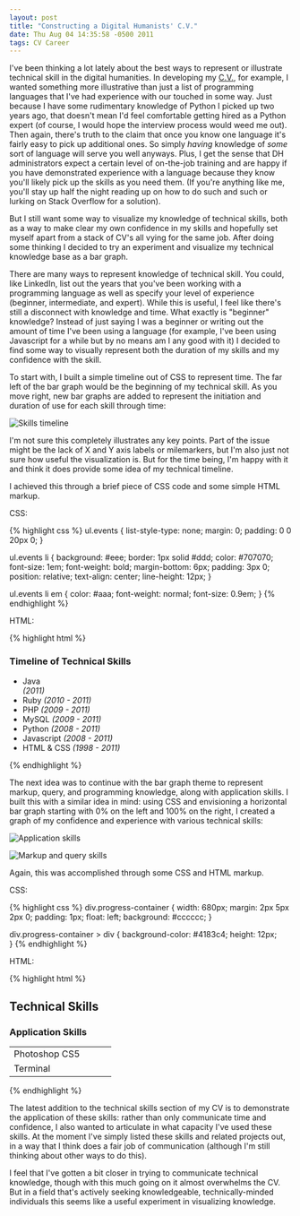 ```yaml
---
layout: post
title: "Constructing a Digital Humanists' C.V."
date: Thu Aug 04 14:35:58 -0500 2011
tags: CV Career
---
```


I've been thinking a lot lately about the best ways to represent or illustrate technical skill in the digital humanities. In developing my [C.V.](http://cv.jasonheppler.org), for example, I wanted something more illustrative than just a list of programming languages that I've had experience with our touched in some way. Just because I have some rudimentary knowledge of Python I picked up two years ago, that doesn't mean I'd feel comfortable getting hired as a Python expert (of course, I would hope the interview process would weed me out). Then again, there's truth to the claim that once you know one language it's fairly easy to pick up additional ones. So simply *having* knowledge of *some* sort of language will serve you well anyways. Plus, I get the sense that DH administrators expect a certain level of on-the-job training and are happy if you have demonstrated experience with a language because they know you'll likely pick up the skills as you need them. (If you're anything like me, you'll stay up half the night reading up on how to do such and such or lurking on Stack Overflow for a solution).

But I still want some way to visualize my knowledge of technical skills, both as a way to make clear my own confidence in my skills and hopefully set myself apart from a stack of CV's all vying for the same job. After doing some thinking I decided to try an experiment and visualize my technical knowledge base as a bar graph. 

There are many ways to represent knowledge of technical skill. You could, like LinkedIn, list out the years that you've been working with a programming language as well as specify your level of experience (beginner, intermediate, and expert). While this is useful, I feel like there's still a disconnect with knowledge and time. What exactly is "beginner" knowledge? Instead of just saying I was a beginner or writing out the amount of time I've been using a language (for example, I've been using Javascript for a while but by no means am I any good with it) I decided to find some way to visually represent both the duration of my skills and my confidence with the skill.

To start with, I built a simple timeline out of CSS to represent time. The far left of the bar graph would be the beginning of my technical skill. As you move right, new bar graphs are added to represent the initiation and duration of use for each skill through time:

![Skills timeline](http://cv.jasonheppler.org/image/timeline_shot.png)

I'm not sure this completely illustrates any key points. Part of the issue might be the lack of X and Y axis labels or milemarkers, but I'm also just not sure how useful the visualization is. But for the time being, I'm happy with it and think it does provide some idea of my technical timeline.

I achieved this through a brief piece of CSS code and some simple HTML markup.

CSS:

{% highlight css %}
ul.events {
    list-style-type: none;
    margin: 0;
    padding: 0 0 20px 0;
}

ul.events li {
    background: #eee;
    border: 1px solid #ddd;
    color: #707070;
    font-size: 1em;
    font-weight: bold;
    margin-bottom: 6px;
    padding: 3px 0;
    position: relative;
    text-align: center;
    line-height: 12px;
}

ul.events li em {
    color: #aaa;
    font-weight: normal;
    font-size: 0.9em;
}
{% endhighlight %}

HTML:

{% highlight html %}
<h3>Timeline of Technical Skills</h3>
<div class="timeline">
<ul class="events">
  <li style="width: 13.5%; left: 86%;">Java <em>(2011)</em></li>
  <li style="width: 29.5%; left: 70%;">Ruby <em>(2010 - 2011)</em></li>
  <li style="width: 39.5%; left: 60%;">PHP <em>(2009 - 2011)</em></li>
  <li style="width: 39.5%; left: 60%;">MySQL <em>(2009 - 2011)</em></li>
  <li style="width: 49.5%; left: 50%;">Python <em>(2008 - 2011)</em></li>
  <li style="width: 49.5%; left: 50%;">Javascript <em>(2008 - 2011)</em></li>
  <li style="width: 99.5%; left: 0;">HTML &amp; CSS <em>(1998 - 2011)</em></li>
</ul> <!-- end .events -->
{% endhighlight %}

The next idea was to continue with the bar graph theme to represent markup, query, and programming knowledge, along with application skills. I built this with a similar idea in mind: using CSS and envisioning a horizontal bar graph starting with 0% on the left and 100% on the right, I created a graph of my confidence and experience with various technical skills:

![Application skills](http://cv.jasonheppler.org/image/app_shot.png)

![Markup and query skills](http://cv.jasonheppler.org/image/markup_shot.png)

Again, this was accomplished through some CSS and HTML markup.

CSS:

{% highlight css %}
div.progress-container {
    width: 680px;
    margin: 2px 5px 2px 0;
    padding: 1px;
    float: left;
    background: #cccccc;
}

div.progress-container > div {
    background-color: #4183c4;
    height: 12px;   
}
{% endhighlight %}

HTML:

{% highlight html %}
<h2>Technical Skills</h2>
  <h3>Application Skills</h3>
  <table cellspacing="3" cellpadding="3">
    <tbody>
      <tr>
        <td width="150">Photoshop CS5</td>
        <td><div class="progress-container"><div style="width: 40%"></div></div></td>
      </tr>
      <tr>
        <td>Terminal</td>
        <td><div class="progress-container"><div style="width: 80%"></div></div></td>
      </tr>
    </tbody>
  </table>
{% endhighlight %}

The latest addition to the technical skills section of my CV is to demonstrate the application of these skills: rather than only communicate time and confidence, I also wanted to articulate in what capacity I've used these skills. At the moment I've simply listed these skills and related projects out, in a way that I think does a fair job of communication (although I'm still thinking about other ways to do this).

I feel that I've gotten a bit closer in trying to communicate technical knowledge, though with this much going on it almost overwhelms the CV. But in a field that's actively seeking knowledgeable, technically-minded individuals this seems like a useful experiment in visualizing knowledge.
